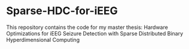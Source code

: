 # Sparse-HDC-for-iEEG
This repository contains the code for my master thesis: Hardware Optimizations for iEEG Seizure Detection with Sparse Distributed Binary Hyperdimensional Computing
